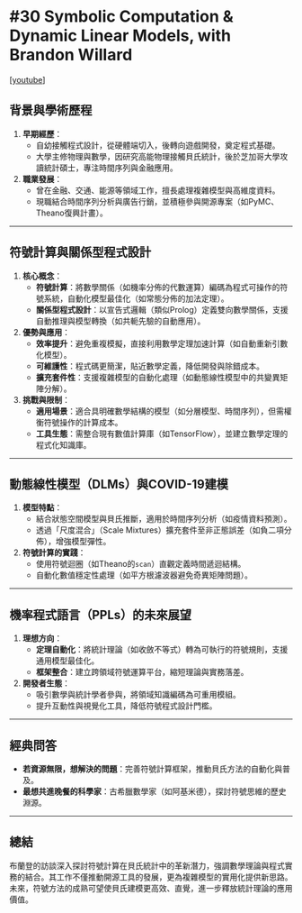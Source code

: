 # #30 Symbolic Computation & Dynamic Linear Models, with Brandon Willard

\[[youtube](https://www.youtube.com/watch?v=CuijX7N4gAk\&t=1s\&ab_channel=LearningBayesianStatistics)]

## **背景與學術歷程**

1. **早期經歷**：
   * 自幼接觸程式設計，從硬體端切入，後轉向遊戲開發，奠定程式基礎。
   * 大學主修物理與數學，因研究高能物理接觸貝氏統計，後於芝加哥大學攻讀統計碩士，專注時間序列與金融應用。
2. **職業發展**：
   * 曾在金融、交通、能源等領域工作，擅長處理複雜模型與高維度資料。
   * 現職結合時間序列分析與廣告行銷，並積極參與開源專案（如PyMC、Theano復興計畫）。

***

## **符號計算與關係型程式設計**

1. **核心概念**：
   * **符號計算**：將數學關係（如機率分佈的代數運算）編碼為程式可操作的符號系統，自動化模型最佳化（如常態分佈的加法定理）。
   * **關係型程式設計**：以宣告式邏輯（類似Prolog）定義雙向數學關係，支援自動推理與模型轉換（如共軛先驗的自動應用）。
2. **優勢與應用**：
   * **效率提升**：避免重複模擬，直接利用數學定理加速計算（如自動重新引數化模型）。
   * **可維護性**：程式碼更簡潔，貼近數學定義，降低開發與除錯成本。
   * **擴充套件性**：支援複雜模型的自動化處理（如動態線性模型中的共變異矩陣分解）。
3. **挑戰與限制**：
   * **適用場景**：適合具明確數學結構的模型（如分層模型、時間序列），但需權衡符號操作的計算成本。
   * **工具生態**：需整合現有數值計算庫（如TensorFlow），並建立數學定理的程式化知識庫。

***

## **動態線性模型（DLMs）與COVID-19建模**

1. **模型特點**：
   * 結合狀態空間模型與貝氏推斷，適用於時間序列分析（如疫情資料預測）。
   * 透過「尺度混合」（Scale Mixtures）擴充套件至非正態誤差（如負二項分佈），增強模型彈性。
2. **符號計算的實踐**：
   * 使用符號迴圈（如Theano的`scan`）直觀定義時間遞迴結構。
   * 自動化數值穩定性處理（如平方根濾波器避免奇異矩陣問題）。

***

## **機率程式語言（PPLs）的未來展望**

1. **理想方向**：
   * **定理自動化**：將統計理論（如收斂不等式）轉為可執行的符號規則，支援通用模型最佳化。
   * **框架整合**：建立跨領域符號運算平台，縮短理論與實務落差。
2. **開發者生態**：
   * 吸引數學與統計學者參與，將領域知識編碼為可重用模組。
   * 提升互動性與視覺化工具，降低符號程式設計門檻。

***

## **經典問答**

* **若資源無限，想解決的問題**：完善符號計算框架，推動貝氏方法的自動化與普及。
* **最想共進晚餐的科學家**：古希臘數學家（如阿基米德），探討符號思維的歷史淵源。

***

## **總結**

布蘭登的訪談深入探討符號計算在貝氏統計中的革新潛力，強調數學理論與程式實務的結合。其工作不僅推動開源工具的發展，更為複雜模型的實用化提供新思路。未來，符號方法的成熟可望使貝氏建模更高效、直覺，進一步釋放統計理論的應用價值。
